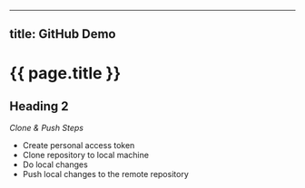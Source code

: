 ---
title: GitHub Demo
--

# {{ page.title }}

## Heading 2

_Clone & Push Steps_

- Create personal access token
- Clone repository to local machine
- Do local changes
- Push local changes to the remote repository